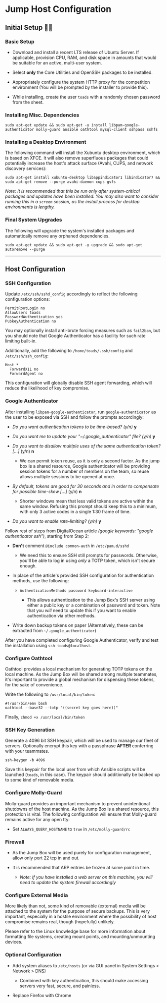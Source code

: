 # Jump Host Configuration

## Initial Setup :frog::100:

### Basic Setup

  - Download and install a recent LTS release of Ubuntu Server. If applicable,
  provision CPU, RAM, and disk space in amounts that would be suitable for an active, multi-user system.

  - Select **only** the Core Utilities and OpenSSH packages to be installed.

  - Appropriately configure the system HTTP proxy for the competition environment (You will be prompted by the installer to provide this).

  - While installing, create the user `toads` with a randomly chosen password from the sheet.

### Installing Misc. Dependencies

`sudo apt-get update && sudo apt-get -y install libpam-google-authenticator molly-guard ansible oathtool mysql-client sshpass sshfs`

### Installing a Desktop Environment

The following command will install the Xubuntu desktop environment, which is based on XFCE. It will also
remove superfluous packages that could potentially increase the host's attack surface (Avahi, CUPS, and network discovery services):

`sudo apt-get install xubuntu-desktop libappindicator1 libindicator7 && sudo apt-get remove --purge avahi-daemon cups gvfs`


_Note: It is recommended that this be run only after system-critical packages and updates have
been installed. You may also want to consider running this in a `screen` session, as the install process for desktop environments is lengthy._

### Final System Upgrades

The following will upgrade the system's installed packages and automatically remove any orphaned dependencies.

`sudo apt-get update && sudo apt-get -y upgrade && sudo apt-get autoremove --purge`

---

## Host Configuration

### SSH Configuration

Update `/etc/ssh/sshd_config` accordingly to reflect the following configuration options:

```
PermitRootLogin no
AllowUsers toads
PasswordAuthentication yes
PubkeyAuthentication no
```

You may optionally install anti-brute forcing measures such as `fail2ban`, but you should note that
Google Authenticator has a facility for such rate limiting built-in.

Additionally, add the following to `/home/toads/.ssh/config` and `/etc/ssh/ssh_config`:

```
Host *
  ForwardX11 no
  ForwardAgent no
```

This configuration will globally disable SSH agent forwarding, which will reduce the likelihood of key compromise.

### Google Authenticator

After installing `libpam-google-authenticator`, run `google-authenticator` as the user to be exposed via SSH and follow the prompts accordingly:

  * _Do you want authentication tokens to be time-based? (y/n)_ **y**

  * *Do you want me to update your "~/.google\_authenticator" file? (y/n)* **y**

  * _Do you want to disallow multiple uses of the same authentication token? [...]_ (y/n) **n**
    
    - We can permit token reuse, as it is only a second factor. As the jump box is a shared resource,
    Google authenticator will be providing session tokens for a number of members on the team, so reuse
    allows multiple sessions to be opened at once.
    
    
  * _By default, tokens are good for 30 seconds and in order to compensate for possible time-skew [...]_ (y/n) **n**

    - Shorter windows mean that less valid tokens are active within the same window. Refusing this prompt
    should keep this to a minimum, with only 3 active codes in a single 1:30 frame of time.
  
  
  * _Do you want to enable rate-limiting? (y/n)_ **y**
  
Follow rest of steps from DigitalOcean article _(google keywords: "google authenticator ssh")_, starting from Step 2:

  * **Don't** comment `@include common-auth` in `/etc/pam.d/sshd`
    
    - We need this to ensure SSH still prompts for passwords. Otherwise, you'll be able to log in using *only* a TOTP token,
    which isn't secure enough.
    
  
  * In place of the article's provided SSH configuration for authentication methods, use the following:
  
    - `AuthenticationMethods password keyboard-interactive`
    
      - This allows authentication to the Jump Box's SSH server using either a public key or a combination of password and token. Note that you
      *will* need to update this if you want to enable authentication via other methods.
  
  
  * Write down backup tokens on paper (Alternatively, these can be extracted from `~/.google_authenticator`)

After you have completed configuring Google Authenticator, verify and test the installation using `ssh toads@localhost`.


### Configure Oathtool

Oathtool provides a local mechanism for generating TOTP tokens on the local machine. As the Jump
Box will be shared among multiple teammates, it's important to provide a global mechanism for
dispensing these tokens, for the sake of convenience.

Write the following to `/usr/local/bin/token`:

```
#!/usr/bin/env bash
oathtool --base32 --totp "((secret key goes here))"
```

Finally, `chmod +x /usr/local/bin/token`


### SSH Key Generation

Generate a 4096 bit SSH keypair, which will be used to manage
our fleet of servers. Optionally encrypt this key with a passphrase **AFTER** conferring
with your teammates.

`ssh-keygen -b 4096`

Save this keypair for the local user from which Ansible scripts will be launched (`toads`, in this case). The keypair
should additionally be backed up to some kind of removable media.


### Configure Molly-Guard

Molly-guard provides an important mechanism to prevent unintentional shutdowns of the host machine.
As the Jump Box is a shared resource, this protection is vital. The following configuration will ensure that Molly-guard remains active for any open tty:

  * Set `ALWAYS_QUERY_HOSTNAME` to `true` in `/etc/molly-guard/rc`


### Firewall

- As the Jump Box will be used purely for configuration management, allow only port 22 tcp in and out.

- It is recommended that ARP entries be frozen at some point in time.

  - _Note: If you have installed a web server on this machine, you will need to update the system firewall accordingly_


### Configure External Media

More likely than not, some kind of removable (external) media will be attached to the system for the purpose
of secure backups. This is very important, especially in a hostile environment where the possibility of host
compromise remains real, though (hopefully) unlikely.

Please refer to the Linux knowledge base for more information about formatting file systems, creating mount points,
and mounting/unmounting devices.


### Optional Configuration

  * Add system aliases to `/etc/hosts` (or via GUI panel in System Settings > Network > DNS)

    - Combined with key authentication, this should make accessing servers very fast, secure, and painless.


  * Replace Firefox with Chrome
